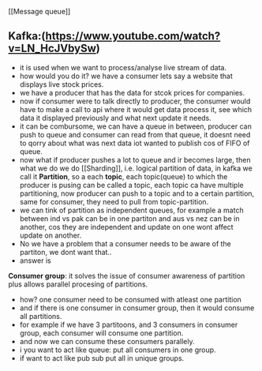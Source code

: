 
[[Message queue]]

## Kafka:(https://www.youtube.com/watch?v=LN_HcJVbySw)
- it is used when we want to process/analyse live stream of data.
- how would you do it? we have a consumer lets say a website that displays live stock prices.
- we have a producer that has the data for stcok prices for companies.
- now if consumer were to talk directly to producer, the consumer would have to make a call to api where it would get data process it, see which data it displayed previously and what next update it needs.
- it can be combursome, we can have a queue in between, producer can push to queue and consumer can read from that queue, it doesnt need to qorry about what was next data iot wanted to publish cos of FIFO of queue.
- now what if producer pushes a lot to queue and ir becomes large, then what we do we do [[Sharding]],  i.e. logical partition of data, in kafka we call it **Partition**, so a each **topic**, each topic(queue) to which the producer is pusing can be called a topic, each topic ca have multiple partitioning, now producer can push to a topic and to a certain partition, same for consumer, they need to pull from topic-partition.
- we can tink of partition as independent queues, for example a match between ind vs pak can be in one partiton and aus vs nez can be in another, cos they are independent and update on one wont affect update on another.
- No we have a problem that a consumer needs to be aware of the partiton, we dont want that..
- answer is 


**Consumer group**: it solves the issue of consumer awareness of partition plus allows parallel procesing of partitions. 
- how? one consumer need to be consumed with atleast one partition
- and if there is one consumer in consumer group, then it would consume all partitions.
- for example if we have 3 partitoons, and 3 consumers in consumer group, each consumer will consume one partition.
- and now we can consume these consumers parallely.
- i you want to act like queue: put all consumers in one group.
- if want to act like pub sub put all in unique groups.